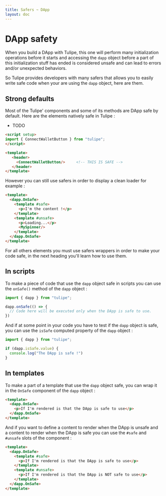 ```yaml
---
title: Safers ~ DApp
layout: doc
---
```


# DApp safety

When you build a DApp with Tulipe, this one will perform many initialization operations before it starts and accessing the `dapp` object before a part of this initialization stuff has ended is considered unsafe and can lead to errors and/or unexpected behaviors.

So Tulipe provides developers with many safers that allows you to easily write safe code when your are using the `dapp` object, here are them.

## Strong defaults
Most of the Tulipe' components and some of its methods are DApp safe by default.
Here are the elements natively safe in Tulipe :
- TODO
```html
<script setup>
import { ConnectWalletButton } from "tulipe";
</script>

<template>
   <header>
     <ConnectWalletButton/>     <!-- THIS IS SAFE -->
   </header>
</template>
```

However you can still use safers in order to display a clean loader for example :
```html
<template>
  <dapp.OnSafe>
    <template #safe>
      <p>I'm the content !</p>
    </template>
    <template #unsafe>
      <p>Loading...</p>
      <MySpinner/>
    </template>
  </dapp.OnSafe>
</template>
```

For all others elements you must use safers wrappers in order to make your code safe, in the next heading you'll learn how to use them.


## In scripts

To make a piece of code that use the `dapp` object safe in scripts you can use the `onSafe()` method of the `dapp` object :
```js
import { dapp } from "tulipe";

dapp.onSafe(() => {
  // Code here will be executed only when the DApp is safe to use.
})
```

And if at some point in your code you have to test if the `dapp` object is safe, you can use the `isSafe` computed property of the `dapp` object :
```js
import { dapp } from "tulipe";

if (dapp.isSafe.value) {
  console.log("The DApp is safe !")
}
```


## In templates
To make a part of a template that use the `dapp` object safe, you can wrap it in the `OnSafe` component of the `dapp` object :
```html
<template>
  <dapp.OnSafe>
    <p>If I'm rendered is that the DApp is safe to use</p>
  </dapp.OnSafe>
</template>
```

And if you want to define a content to render when the DApp is unsafe and a content to render when the DApp is safe you can use the `#safe` and `#unsafe` slots of the component :
```html
<template>
  <dapp.OnSafe>
    <template #safe>
      <p>If I'm rendered is that the DApp is safe to use</p>
    </template>
    <template #unsafe>
      <p>If I'm rendered is that the DApp is NOT safe to use</p>
    </template>
  </dapp.OnSafe>
</template>
```
